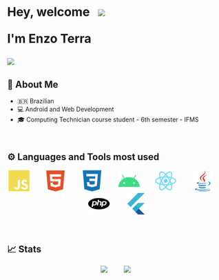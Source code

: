 <h1> Hey, welcome &nbsp <img width="40" src="https://raw.githubusercontent.com/iampavangandhi/iampavangandhi/master/gifs/Hi.gif"> <p> I'm Enzo Terra</p> </h1> 

<img width="250" src="https://raw.githubusercontent.com/iampavangandhi/iampavangandhi/master/gifs/hello.gif">

<br>

## 🧑 About Me
- 🇧🇷 Brazilian
- 💻 Android and Web Development
- 🎓 Computing Technician course student - 6th semester - IFMS

<br>

## ⚙️ Languages and Tools most used

<div display="flex" align="center">
  <img width="50px" src="https://raw.githubusercontent.com/devicons/devicon/master/icons/javascript/javascript-plain.svg"> &nbsp &nbsp &nbsp &nbsp
  <img width="50px" src="https://raw.githubusercontent.com/devicons/devicon/master/icons/html5/html5-plain.svg"> &nbsp &nbsp &nbsp &nbsp
  <img width="50px" src="https://raw.githubusercontent.com/devicons/devicon/master/icons/css3/css3-plain.svg"> &nbsp &nbsp &nbsp &nbsp
  <img width="50px" src="https://github.com/enzoterra/enzoterra/blob/main/Icons/android.png"> &nbsp &nbsp &nbsp &nbsp
  <img width="50px" src="https://raw.githubusercontent.com/devicons/devicon/master/icons/react/react-original.svg"> &nbsp &nbsp &nbsp &nbsp
  <img width="50px" src="https://raw.githubusercontent.com/devicons/devicon/master/icons/java/java-original.svg"> &nbsp &nbsp &nbsp &nbsp
  <img width="50px" src="https://raw.githubusercontent.com/devicons/devicon/master/icons/php/php-plain.svg"> &nbsp &nbsp &nbsp &nbsp
  <img width="50px" src="https://raw.githubusercontent.com/devicons/devicon/master/icons/flutter/flutter-original.svg">
</div>

<br>
<br>

## 📈 Stats
<div align="center" display="flex">
  <img width="320px" src="https://github-readme-stats.vercel.app/api/top-langs/?username=enzoterra&layout=compact&theme=react">
  <img width="30px">
  <img width="438px" src="https://github-readme-stats.vercel.app/api?username=enzoterra&layout=compact&show_icons=true&theme=react&custom_title=Enzo Terra GitHub Stats&hide=issues">
</div>

<!--
Here are some ideas to get you started:

- 🔭 I’m currently working on ...
- 🌱 I’m currently learning ...
- 👯 I’m looking to collaborate on ...
- 🤔 I’m looking for help with ...
- 💬 Ask me about ...
- 📫 How to reach me: ...
- 😄 Pronouns: ...
- ⚡ Fun fact: ...
-->

